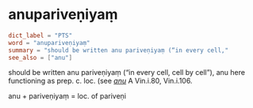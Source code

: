 # anupariveṇiyaṃ

``` toml
dict_label = "PTS"
word = "anupariveṇiyaṃ"
summary = "should be written anu pariveṇiyaṃ (“in every cell,"
see_also = ["anu"]
```

should be written anu pariveṇiyaṃ (“in every cell, cell by cell”), anu here functioning as prep. c. loc. (see *[anu](anu.md)* A Vin.i.80, Vin.i.106.

anu \+ pariveṇiyaṃ = loc. of pariveṇi

